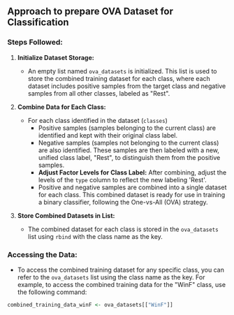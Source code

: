 ## Approach to prepare OVA Dataset for Classification

### Steps Followed:

1. **Initialize Dataset Storage:**
    - An empty list named `ova_datasets` is initialized. This list is used to store the combined training dataset for
      each class, where each dataset includes positive samples from the target class and negative samples from all other
      classes, labeled as "Rest".

2. **Combine Data for Each Class:**
    - For each class identified in the dataset (`classes`)
        - Positive samples (samples belonging to the current class) are identified and kept with their original class
          label.
        - Negative samples (samples not belonging to the current class) are also identified. These samples are then
          labeled with a new, unified class label, "Rest", to distinguish them from the positive samples.
        - **Adjust Factor Levels for Class Label:** After combining, adjust the levels of the `type` column to reflect
          the new labeling 'Rest'.
        - Positive and negative samples are combined into a single dataset for each class. This combined dataset is
          ready for use in training a binary classifier, following the One-vs-All (OVA) strategy.

3. **Store Combined Datasets in List:**
    - The combined dataset for each class is stored in the `ova_datasets` list using `rbind` with the class name as the
      key.

### Accessing the Data:

- To access the combined training dataset for any specific class, you can refer to the `ova_datasets` list using the
  class name as the key. For example, to access the combined training data for the "WinF" class, use the following
  command:

```r
combined_training_data_winF <- ova_datasets[["WinF"]]
